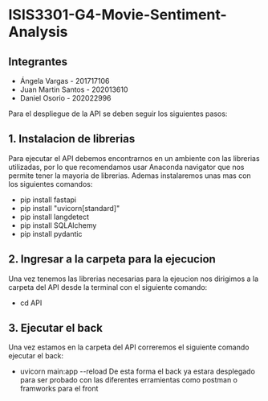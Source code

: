 # ISIS3301-G4-Movie-Sentiment-Analysis

## Integrantes
* Ángela Vargas - 201717106
* Juan Martin Santos - 202013610
* Daniel Osorio - 202022996

Para el despliegue de la API se deben seguir los siguientes pasos:
## 1. Instalacion de librerias 
Para ejecutar el API debemos encontrarnos en un ambiente con las librerias utilizadas, por lo que recomendamos usar Anaconda navigator que nos permite tener la mayoria de librerias.
Ademas instalaremos unas mas con los siguientes comandos:
* pip install fastapi
* pip install "uvicorn[standard]" 
* pip install langdetect
* pip install SQLAlchemy
* pip install pydantic

## 2. Ingresar a la carpeta para la ejecucion
Una vez tenemos las librerias necesarias para la ejeucion nos dirigimos a la carpeta del API desde la terminal con el siguiente comando:
* cd API

## 3. Ejecutar el back
Una vez estamos en la carpeta del API correremos el siguiente comando ejecutar el back:
* uvicorn main:app --reload
De esta forma el back ya estara desplegado para ser probado con las diferentes erramientas como postman o framworks para el front



